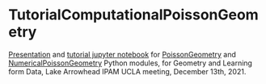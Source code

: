 # TutorialComputationalPoissonGeometry
[Presentation](https://github.com/psuarezserrato/TutorialComputationalPoissonGeometry/blob/main/CompPoiss-GLRC-2021.pdf) and [tutorial jupyter notebook](https://github.com/psuarezserrato/TutorialComputationalPoissonGeometry/blob/main/Tutorial_Computational_Poisson_Geometry.ipynb) for [PoissonGeometry](https://github.com/appliedgeometry/poissongeometry) and [NumericalPoissonGeometry](https://github.com/appliedgeometry/NumericalPoissonGeometry) Python modules, for Geometry and Learning form Data, Lake Arrowhead IPAM UCLA meeting, December 13th, 2021.
